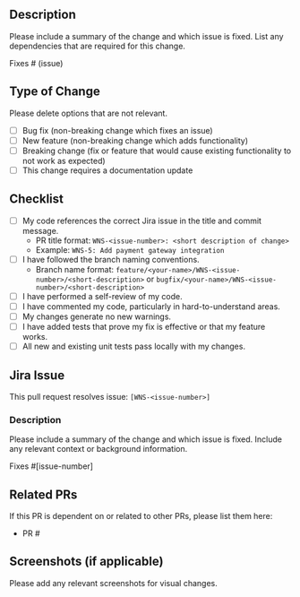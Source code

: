 ## Description

Please include a summary of the change and which issue is fixed. List any dependencies that are required for this change.

Fixes # (issue)

## Type of Change

Please delete options that are not relevant.

- [ ] Bug fix (non-breaking change which fixes an issue)
- [ ] New feature (non-breaking change which adds functionality)
- [ ] Breaking change (fix or feature that would cause existing functionality to not work as expected)
- [ ] This change requires a documentation update

## Checklist

- [ ] My code references the correct Jira issue in the title and commit message.
  - PR title format: `WNS-<issue-number>: <short description of change>`
  - Example: `WNS-5: Add payment gateway integration`
- [ ] I have followed the branch naming conventions.
  - Branch name format: `feature/<your-name>/WNS-<issue-number>/<short-description>` or `bugfix/<your-name>/WNS-<issue-number>/<short-description>`
- [ ] I have performed a self-review of my code.
- [ ] I have commented my code, particularly in hard-to-understand areas.
- [ ] My changes generate no new warnings.
- [ ] I have added tests that prove my fix is effective or that my feature works.
- [ ] All new and existing unit tests pass locally with my changes.

## Jira Issue

This pull request resolves issue: `[WNS-<issue-number>]`

### Description

Please include a summary of the change and which issue is fixed. Include any relevant context or background information.

Fixes #[issue-number]

## Related PRs

If this PR is dependent on or related to other PRs, please list them here:

- PR #

## Screenshots (if applicable)

Please add any relevant screenshots for visual changes.
